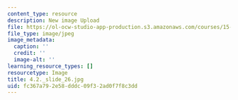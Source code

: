 ```yaml
---
content_type: resource
description: New image Upload
file: https://ol-ocw-studio-app-production.s3.amazonaws.com/courses/15-s21-nuts-and-bolts-of-business-plans-january-iap-2014/fc367a792e58dddc09f32ad0f7f8c3dd_4.2._slide_26.jpg
file_type: image/jpeg
image_metadata:
  caption: ''
  credit: ''
  image-alt: ''
learning_resource_types: []
resourcetype: Image
title: 4.2._slide_26.jpg
uid: fc367a79-2e58-dddc-09f3-2ad0f7f8c3dd
---
```

